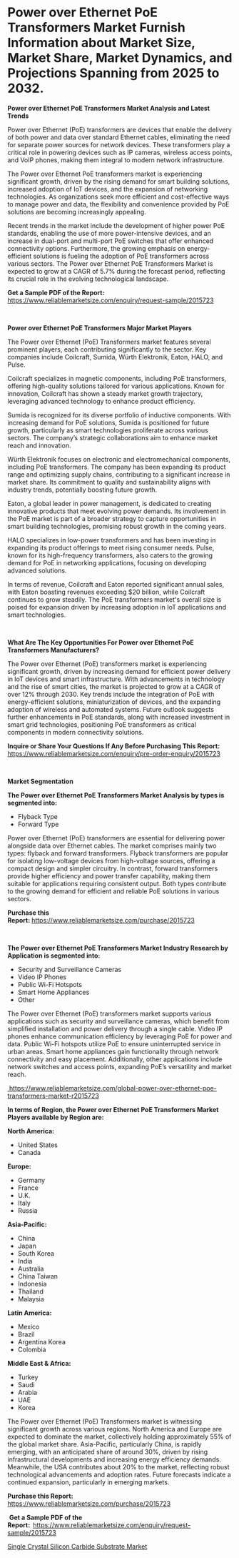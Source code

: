 <p><h1>Power over Ethernet PoE Transformers Market Furnish Information about Market Size, Market Share, Market Dynamics, and Projections Spanning from 2025 to 2032.</h1></p><p><strong>Power over Ethernet PoE Transformers Market Analysis and Latest Trends</strong></p>
<p><p>Power over Ethernet (PoE) transformers are devices that enable the delivery of both power and data over standard Ethernet cables, eliminating the need for separate power sources for network devices. These transformers play a critical role in powering devices such as IP cameras, wireless access points, and VoIP phones, making them integral to modern network infrastructure.</p><p>The Power over Ethernet PoE transformers market is experiencing significant growth, driven by the rising demand for smart building solutions, increased adoption of IoT devices, and the expansion of networking technologies. As organizations seek more efficient and cost-effective ways to manage power and data, the flexibility and convenience provided by PoE solutions are becoming increasingly appealing.</p><p>Recent trends in the market include the development of higher power PoE standards, enabling the use of more power-intensive devices, and an increase in dual-port and multi-port PoE switches that offer enhanced connectivity options. Furthermore, the growing emphasis on energy-efficient solutions is fueling the adoption of PoE transformers across various sectors. The Power over Ethernet PoE Transformers Market is expected to grow at a CAGR of 5.7% during the forecast period, reflecting its crucial role in the evolving technological landscape.</p></p>
<p><strong>Get a Sample PDF of the Report:&nbsp;</strong> <a href="https://www.reliablemarketsize.com/enquiry/request-sample/2015723?utm_campaign=1836&utm_medium=2&utm_source=Github&utm_content=ia&utm_term=17012025&utm_id=power-over-ethernet-poe-transformers">https://www.reliablemarketsize.com/enquiry/request-sample/2015723</a></p>
<p>&nbsp;</p>
<p><strong>Power over Ethernet PoE Transformers Major Market Players</strong></p>
<p><p>The Power over Ethernet (PoE) Transformers market features several prominent players, each contributing significantly to the sector. Key companies include Coilcraft, Sumida, Würth Elektronik, Eaton, HALO, and Pulse. </p><p>Coilcraft specializes in magnetic components, including PoE transformers, offering high-quality solutions tailored for various applications. Known for innovation, Coilcraft has shown a steady market growth trajectory, leveraging advanced technology to enhance product efficiency.</p><p>Sumida is recognized for its diverse portfolio of inductive components. With increasing demand for PoE solutions, Sumida is positioned for future growth, particularly as smart technologies proliferate across various sectors. The company’s strategic collaborations aim to enhance market reach and innovation.</p><p>Würth Elektronik focuses on electronic and electromechanical components, including PoE transformers. The company has been expanding its product range and optimizing supply chains, contributing to a significant increase in market share. Its commitment to quality and sustainability aligns with industry trends, potentially boosting future growth.</p><p>Eaton, a global leader in power management, is dedicated to creating innovative products that meet evolving power demands. Its involvement in the PoE market is part of a broader strategy to capture opportunities in smart building technologies, promising robust growth in the coming years.</p><p>HALO specializes in low-power transformers and has been investing in expanding its product offerings to meet rising consumer needs. Pulse, known for its high-frequency transformers, also caters to the growing demand for PoE in networking applications, focusing on developing advanced solutions.</p><p>In terms of revenue, Coilcraft and Eaton reported significant annual sales, with Eaton boasting revenues exceeding $20 billion, while Coilcraft continues to grow steadily. The PoE transformers market's overall size is poised for expansion driven by increasing adoption in IoT applications and smart technologies.</p></p>
<p>&nbsp;</p>
<p><strong>What Are The Key Opportunities For Power over Ethernet PoE Transformers Manufacturers?</strong></p>
<p><p>The Power over Ethernet (PoE) transformers market is experiencing significant growth, driven by increasing demand for efficient power delivery in IoT devices and smart infrastructure. With advancements in technology and the rise of smart cities, the market is projected to grow at a CAGR of over 12% through 2030. Key trends include the integration of PoE with energy-efficient solutions, miniaturization of devices, and the expanding adoption of wireless and automated systems. Future outlook suggests further enhancements in PoE standards, along with increased investment in smart grid technologies, positioning PoE transformers as critical components in modern connectivity solutions.</p></p>
<p><strong>Inquire or Share Your Questions If Any Before Purchasing This Report:</strong> <a href="https://www.reliablemarketsize.com/enquiry/pre-order-enquiry/2015723?utm_campaign=1836&utm_medium=2&utm_source=Github&utm_content=ia&utm_term=17012025&utm_id=power-over-ethernet-poe-transformers">https://www.reliablemarketsize.com/enquiry/pre-order-enquiry/2015723</a></p>
<p>&nbsp;</p>
<p><strong>Market Segmentation</strong></p>
<p><strong>The Power over Ethernet PoE Transformers Market Analysis by types is segmented into:</strong></p>
<p><ul><li>Flyback Type</li><li>Forward Type</li></ul></p>
<p><p>Power over Ethernet (PoE) transformers are essential for delivering power alongside data over Ethernet cables. The market comprises mainly two types: flyback and forward transformers. Flyback transformers are popular for isolating low-voltage devices from high-voltage sources, offering a compact design and simpler circuitry. In contrast, forward transformers provide higher efficiency and power transfer capability, making them suitable for applications requiring consistent output. Both types contribute to the growing demand for efficient and reliable PoE solutions in various sectors.</p></p>
<p><strong>Purchase this Report:&nbsp;</strong><a href="https://www.reliablemarketsize.com/purchase/2015723?utm_campaign=1836&utm_medium=2&utm_source=Github&utm_content=ia&utm_term=17012025&utm_id=power-over-ethernet-poe-transformers">https://www.reliablemarketsize.com/purchase/2015723</a></p>
<p>&nbsp;</p>
<p><strong>The Power over Ethernet PoE Transformers Market Industry Research by Application is segmented into:</strong></p>
<p><ul><li>Security and Surveillance Cameras</li><li>Video IP Phones</li><li>Public Wi-Fi Hotspots</li><li>Smart Home Appliances</li><li>Other</li></ul></p>
<p><p>The Power over Ethernet (PoE) transformers market supports various applications such as security and surveillance cameras, which benefit from simplified installation and power delivery through a single cable. Video IP phones enhance communication efficiency by leveraging PoE for power and data. Public Wi-Fi hotspots utilize PoE to ensure uninterrupted service in urban areas. Smart home appliances gain functionality through network connectivity and easy placement. Additionally, other applications include network switches and access points, expanding PoE’s versatility and market reach.</p></p>
<p><a href="https://www.reliablemarketsize.com/global-power-over-ethernet-poe-transformers-market-r2015723?utm_campaign=1836&utm_medium=2&utm_source=Github&utm_content=ia&utm_term=17012025&utm_id=power-over-ethernet-poe-transformers">&nbsp;https://www.reliablemarketsize.com/global-power-over-ethernet-poe-transformers-market-r2015723</a></p>
<p><strong>In terms of Region, the Power over Ethernet PoE Transformers Market Players available by Region are:</strong></p>
<p>
    <p> <strong> North America: </strong>
        <ul>
            <li>United States</li>
            <li>Canada</li>
        </ul>
        </p> 
    <p> <strong> Europe: </strong>
        <ul>
            <li>Germany</li>
            <li>France</li>
            <li>U.K.</li>
            <li>Italy</li>
            <li>Russia</li>
        </ul>
        </p> 
    <p> <strong> Asia-Pacific: </strong>
        <ul>
            <li>China</li>
            <li>Japan</li>
            <li>South Korea</li>
            <li>India</li>
            <li>Australia</li>
            <li>China Taiwan</li>
            <li>Indonesia</li>
            <li>Thailand</li>
            <li>Malaysia</li>
        </ul>
        </p> 
    <p> <strong> Latin America: </strong>
        <ul>
            <li>Mexico</li>
            <li>Brazil</li>
            <li>Argentina Korea</li>
            <li>Colombia</li>
        </ul>
        </p> 
    <p> <strong> Middle East & Africa: </strong>
        <ul>
            <li>Turkey</li>
            <li>Saudi</li>
            <li>Arabia</li>
            <li>UAE</li>
            <li>Korea</li>
        </ul>
    </p>
    </p>
<p><p>The Power over Ethernet (PoE) Transformers market is witnessing significant growth across various regions. North America and Europe are expected to dominate the market, collectively holding approximately 55% of the global market share. Asia-Pacific, particularly China, is rapidly emerging, with an anticipated share of around 30%, driven by rising infrastructural developments and increasing energy efficiency demands. Meanwhile, the USA contributes about 20% to the market, reflecting robust technological advancements and adoption rates. Future forecasts indicate a continued expansion, particularly in emerging markets.</p></p>
<p><strong>Purchase this Report: </strong><a href="https://www.reliablemarketsize.com/purchase/2015723?utm_campaign=1836&utm_medium=2&utm_source=Github&utm_content=ia&utm_term=17012025&utm_id=power-over-ethernet-poe-transformers">https://www.reliablemarketsize.com/purchase/2015723</a></p>
<p>&nbsp;<strong>Get a Sample PDF of the Report:&nbsp;&nbsp;</strong><a href="https://www.reliablemarketsize.com/enquiry/request-sample/2015723?utm_campaign=1836&utm_medium=2&utm_source=Github&utm_content=ia&utm_term=17012025&utm_id=power-over-ethernet-poe-transformers">https://www.reliablemarketsize.com/enquiry/request-sample/2015723</a></p>
<p><strong></strong></p>
<p><p><a href="https://github.com/mabutironaldo/Market-Research-Report-List-6/blob/main/single-crystal-silicon-carbide-substrate-market.md?utm_campaign=1836&utm_medium=2&utm_source=Github&utm_content=ia&utm_term=17012025&utm_id=power-over-ethernet-poe-transformers">Single Crystal Silicon Carbide Substrate Market</a></p></p>